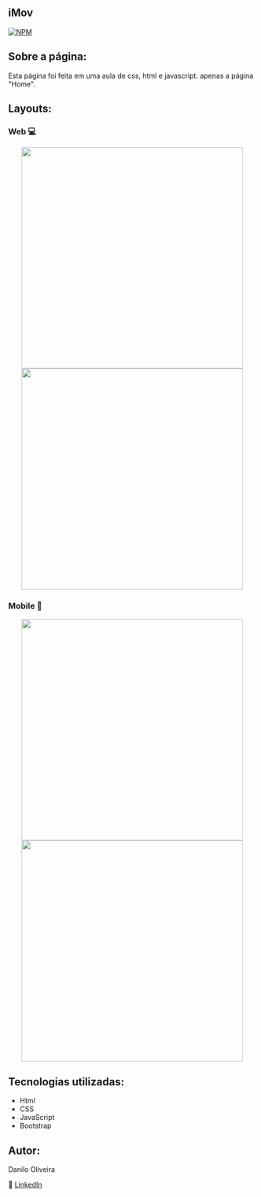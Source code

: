 
## iMov
[![NPM](https://img.shields.io/npm/l/react)](https://github.com/DaniloOjuara/starbucks-landing-page/blob/main/LICENSE)

## Sobre a página:
Esta página foi feita em uma aula de css, html e javascript. apenas a página "Home".  


## Layouts: 

### Web :computer:
<div align="center" >
<img src="https://user-images.githubusercontent.com/115130772/199858101-53aac8a0-1434-49d4-820c-f59a3999b7bd.png" width=450px" />
<img src="https://user-images.githubusercontent.com/115130772/199859274-2f2b554e-05b1-4d27-a5d0-3643e380fd10.png" width=450px" />                                                                                                                           
</div>

### Mobile :iphone:
<div align="center" >
<img src="https://user-images.githubusercontent.com/115130772/199860652-2791041d-dd1a-4f80-9fc6-c94dcc8b162b.png" width=450px" />
<img src="https://user-images.githubusercontent.com/115130772/199860747-9cdec79f-baac-42bf-8f8a-bc7b8eb7a3b9.png" width=450px" />                                                                                                                           
</div>


## Tecnologias utilizadas: 


* Html
* CSS
* JavaScript
* Bootstrap 


## Autor:

Danilo Oliveira 

:mega: [LinkedIn](https://www.linkedin.com/in/daniloliveira1507/)
